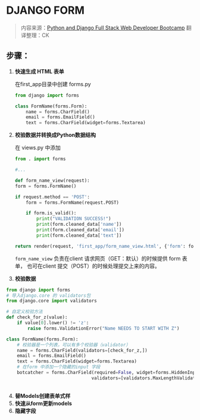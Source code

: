 # DJANGO FORM

> 内容来源：[Python and Django Full Stack Web Developer Bootcamp](https://www.udemy.com/python-and-django-full-stack-web-developer-bootcamp/learn/v4/overview)
> 翻译整理：CK

## 步骤：

1. **快速生成 HTML 表单**

    在first_app目录中创建 forms.py
    
    ```py
    from django import forms
    
    class FormName(forms.Form):
        name = forms.CharField()
        email = forms.EmailField()
        text = forms.CharField(widget=forms.Textarea)
    ```

2. **校验数据并转换成Python数据结构**
    
    在 views.py 中添加
    ```py
    from . import forms
    
    #... 
    
    def form_name_view(request):
    form = forms.FormName()

    if request.method == 'POST':
        form = forms.FormName(request.POST)

        if form.is_valid():
            print("VALIDATION SUCCESS!")
            print(form.cleaned_data['name'])
            print(form.cleaned_data['email'])
            print(form.cleaned_data['text'])

    return render(request, 'first_app/form_name_view.html', {'form': form})
    ```
    `form_name_view` 负责在client 请求网页（GET：默认）的时候提供 form 表单，
    也可在client 提交（POST）的时候处理提交上来的内容。
        
3. **校验数据**

```py
from django import forms
# 导入django.core 的 validators包
from django.core import validators

# 自定义校验方法
def check_for_z(value):
    if value[0].lower() != 'z':
        raise forms.ValidationError("Name NEEDS TO START WITH Z")

class FormName(forms.Form):
    # 校验器是一个列表，可以有多个校验器（validator）
    name = forms.CharField(validators=[check_for_z,])
    email = forms.EmailField()
    text = forms.CharField(widget=forms.Textarea)
    # 在form 中添加一个隐藏的input 字段
    botcatcher = forms.CharField(required=False, widget=forms.HiddenInput,
                                validators=[validators.MaxLengthValidator(10)])
        
```    



4. **替Models创建表单式样**
5. **快速从form更新models**
6. **隐藏字段**